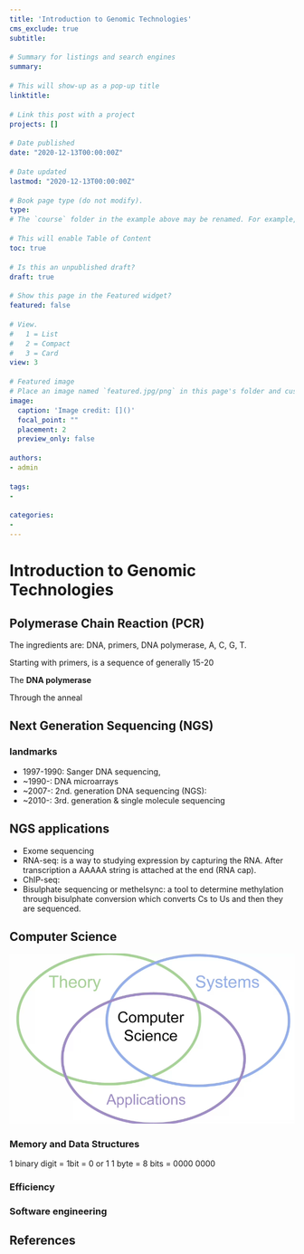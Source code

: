 ```yaml
---
title: 'Introduction to Genomic Technologies'
cms_exclude: true
subtitle:

# Summary for listings and search engines
summary:

# This will show-up as a pop-up title
linktitle: 

# Link this post with a project
projects: []

# Date published
date: "2020-12-13T00:00:00Z"

# Date updated
lastmod: "2020-12-13T00:00:00Z"

# Book page type (do not modify).
type: 
# The `course` folder in the example above may be renamed. For example, we can rename it to `book` for writing a book, `docs` for software/project documentation, `notes` for creating a notebook, or `tutorials` for creating multi-page “how to” guides.

# This will enable Table of Content
toc: true

# Is this an unpublished draft?
draft: true

# Show this page in the Featured widget?
featured: false

# View.
#   1 = List
#   2 = Compact
#   3 = Card
view: 3

# Featured image
# Place an image named `featured.jpg/png` in this page's folder and customize its options here.
image:
  caption: 'Image credit: []()'
  focal_point: ""
  placement: 2
  preview_only: false

authors:
- admin

tags:
- 

categories:
- 
---
```

# Introduction to Genomic Technologies

## Polymerase Chain Reaction (PCR)
The ingredients are: DNA, primers, DNA polymerase, A, C, G, T.

Starting with primers, is a sequence of generally 15-20

The **DNA polymerase**

Through the anneal 

## Next Generation Sequencing (NGS)
### landmarks
- 1997-1990: Sanger DNA sequencing,
- ~1990-: DNA microarrays
- ~2007-: 2nd. generation DNA sequencing (NGS): 
- ~2010-: 3rd. generation & single molecule sequencing

## NGS applications
- Exome sequencing
- RNA-seq: is a way to studying expression by capturing the RNA. After transcription a AAAAA string is attached at the end (RNA cap).
- ChIP-seq:
- Bisulphate sequencing or methelsync: a tool to determine methylation through bisulphate conversion which converts Cs to Us and then they are sequenced.

## Computer Science
![](Pasted%20image%2020220618134323.png)

### Memory and Data Structures
1 binary digit = 1bit = 0 or 1
1 byte = 8 bits = 0000 0000

### Efficiency
### Software engineering


## References